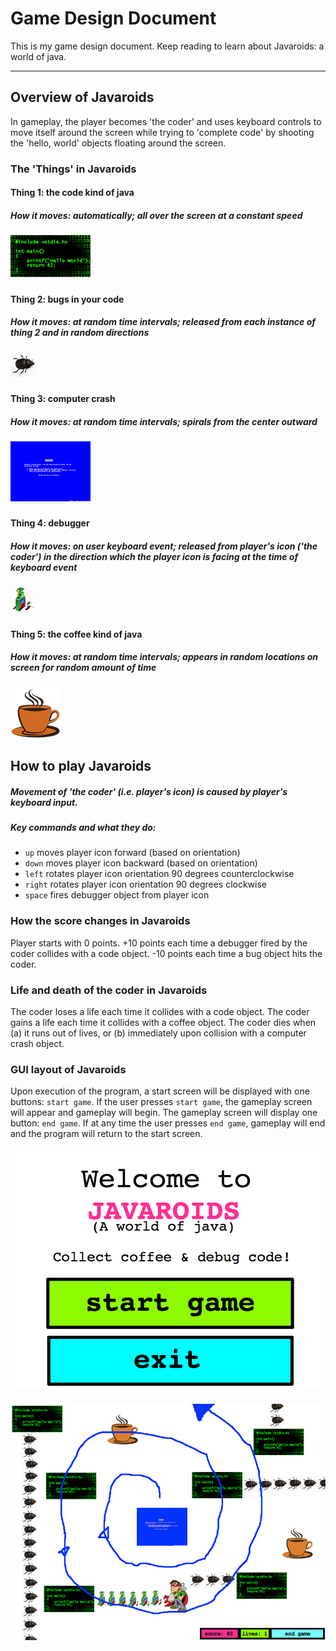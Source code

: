 # Game Design Document
This is my game design document. Keep reading to learn about Javaroids: a world of java.

----

## Overview of Javaroids
In gameplay, the player becomes 'the coder' and uses keyboard controls to move itself around the screen while trying to 'complete code' by shooting the 'hello, world' objects floating around the screen.

### The 'Things' in Javaroids

#### Thing 1: the code kind of java
##### How it moves: automatically; all over the screen at a constant speed
##### ![code](/images/code.png "http://www.ngeeks.com/en/wp-content/uploads/2012/11/Hello-World.png")

#### Thing 2: bugs in your code
##### How it moves: at random time intervals; released from each instance of thing 2 and in random directions
##### ![bug](/images/bug.jpg "http://us.123rf.com/400wm/400/400/mjp/mjp0606/mjp060600148/425205-big-flying-bug.jpg")

#### Thing 3: computer crash
##### How it moves: at random time intervals; spirals from the center outward
##### ![crash](/images/crash.gif "http://www.mv.com/ipusers/ullr/BSOD.gif")

#### Thing 4: debugger
##### How it moves: on user keyboard event; released from player's icon ('the coder') in the direction which the player icon is facing at the time of keyboard event
##### ![debugger](/images/debugger.jpg "http://www.iconshock.com/img_jpg/REALVISTA/development/jpg/128/debugger_icon.jpg")

#### Thing 5: the coffee kind of java
##### How it moves: at random time intervals; appears in random locations on screen for random amount of time
##### ![coffee](/images/coffee.png "http://corunco.com/wp-content/uploads/2013/03/CHM-Coffee-Mug1.png")

## How to play Javaroids
##### Movement of 'the coder' (i.e. player's icon) is caused by player's keyboard input.
##### Key commands and what they do:
  + `up` moves player icon forward (based on orientation)
  + `down` moves player icon backward (based on orientation)
  + `left` rotates player icon orientation 90 degrees counterclockwise
  + `right` rotates player icon orientation 90 degrees clockwise
  + `space` fires debugger object from player icon

### How the score changes in Javaroids
Player starts with 0 points. +10 points each time a debugger fired by the coder collides with a code object. -10 points each time a bug object hits the coder.

### Life and death of the coder in Javaroids
The coder loses a life each time it collides with a code object. The coder gains a life each time it collides with a coffee object. The coder dies when (a) it runs out of lives, or (b) immediately upon collision with a computer crash object.

### GUI layout of Javaroids
Upon execution of the program, a start screen will be displayed with one buttons: `start game`. If the user presses `start game`, the gameplay screen will appear and gameplay will begin. The gameplay screen will display one button: `end game`. If at any time the user presses `end game`, gameplay will end and the program will return to the start screen.
##### ![mainmenu](/images/mainmenu.png "Main Menu")
##### ![javaroids](/images/javaroids.png "Javaroids Gameplay")